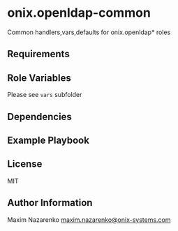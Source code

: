 onix.openldap-common
====================

Common handlers,vars,defaults for onix.openldap* roles

Requirements
------------


Role Variables
--------------

Please see `vars` subfolder

Dependencies
------------


Example Playbook
----------------

License
-------

MIT

Author Information
------------------

Maxim Nazarenko <maxim.nazarenko@onix-systems.com>
